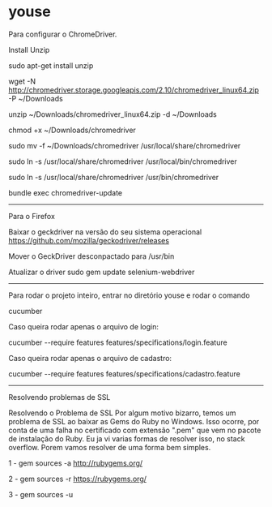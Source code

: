 # youse

Para configurar o ChromeDriver.

Install Unzip

sudo apt-get install unzip

wget -N http://chromedriver.storage.googleapis.com/2.10/chromedriver_linux64.zip -P ~/Downloads

unzip ~/Downloads/chromedriver_linux64.zip -d ~/Downloads

chmod +x ~/Downloads/chromedriver

sudo mv -f ~/Downloads/chromedriver /usr/local/share/chromedriver

sudo ln -s /usr/local/share/chromedriver /usr/local/bin/chromedriver

sudo ln -s /usr/local/share/chromedriver /usr/bin/chromedriver

bundle exec chromedriver-update

-------

Para o Firefox

Baixar o geckdriver na versão do seu sistema operacional
https://github.com/mozilla/geckodriver/releases

Mover o GeckDriver desconpactado para /usr/bin

Atualizar o driver
sudo gem update selenium-webdriver


-------
Para rodar o projeto inteiro, entrar no diretório youse e rodar o comando 

cucumber

Caso queira rodar apenas o arquivo de login:

cucumber --require features features/specifications/login.feature

Caso queira rodar apenas o arquivo de cadastro:

cucumber --require features features/specifications/cadastro.feature

-----

Resolvendo problemas de SSL

Resolvendo o Problema de SSL
Por algum motivo bizarro, temos um problema de SSL ao baixar as Gems do Ruby no Windows. Isso ocorre, por conta de uma falha no certificado com extensão ".pem" que vem no pacote de instalação do Ruby.
Eu ja vi varias formas de resolver isso, no stack overflow. Porem vamos resolver de uma forma bem simples.

1 - gem sources -a http://rubygems.org/

2 - gem sources -r https://rubygems.org/

3 - gem sources -u